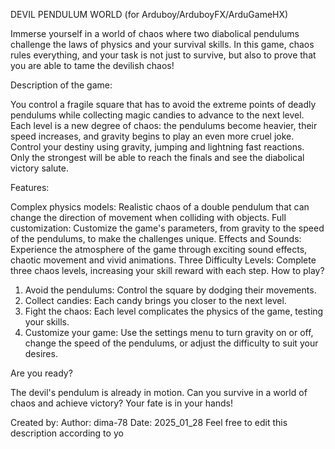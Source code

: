 DEVIL PENDULUM WORLD
(for Arduboy/ArduboyFX/ArduGameHX)

Immerse yourself in a world of chaos where two diabolical pendulums challenge the laws of physics and your survival skills. In this game, chaos rules everything, and your task is not just to survive, but also to prove that you are able to tame the devilish chaos!

Description of the game:

You control a fragile square that has to avoid the extreme points of deadly pendulums while collecting magic candies to advance to the next level.
Each level is a new degree of chaos: the pendulums become heavier, their speed increases, and gravity begins to play an even more cruel joke.
Control your destiny using gravity, jumping and lightning fast reactions. Only the strongest will be able to reach the finals and see the diabolical victory salute.

Features:

Complex physics models: Realistic chaos of a double pendulum that can change the direction of movement when colliding with objects.
Full customization: Customize the game's parameters, from gravity to the speed of the pendulums, to make the challenges unique.
Effects and Sounds: Experience the atmosphere of the game through exciting sound effects, chaotic movement and vivid animations.
Three Difficulty Levels: Complete three chaos levels, increasing your skill reward with each step.
How to play?

1. Avoid the pendulums: Control the square by dodging their movements.
2. Collect candies: Each candy brings you closer to the next level.
3. Fight the chaos: Each level complicates the physics of the game, testing your skills.
4. Customize your game: Use the settings menu to turn gravity on or off, change the speed of the pendulums, or adjust the difficulty to suit your desires.

Are you ready?

The devil's pendulum is already in motion. Can you survive in a world of chaos and achieve victory? Your fate is in your hands!

Created by:
Author: dima-78
Date: 2025_01_28
Feel free to edit this description according to yo
